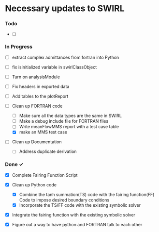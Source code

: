 # Necessary updates to SWIRL

### Todo
- [ ]
### In Progress

- [ ] extract complex admittances from fortran into Python
- [ ] fix isinitialized variable in swirlClassObject
- [ ] Turn on analysisModule
- [ ] Fix headers in exported data
- [ ] Add tables to the plotReport 

- [ ] Clean up FORTRAN code
  - [ ] Make sure all the data types are the same in SWIRL 
  - [ ] Make a debug include file for FORTRAN files
  - [ ] Write meanFlowMMS report with a test case table
  - [x] make an MMS test case 

- [ ] Clean up Documentation
  - [ ] Address duplicate derivation 

### Done ✓

- [x] Complete Fairing Function Script

- [x] Clean up Python code 
  - [x] Combine the tanh summation(TS) code with the fairing function(FF) Code
  to impose desired boundary conditions
  - [x] Incorporate the TS/FF code with the existing symbolic solver

- [x] Integrate the fairing function with the existing symbolic solver
- [x] Figure out a way to have python and FORTRAN talk to each other
